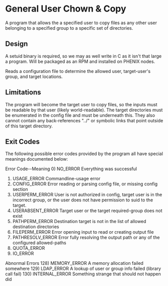 General User Chown & Copy
=========================

A program that allows the a specified user to copy files as any other user
belonging to a specified group to a specific set of directories.

Design
------
A setuid binary is required, so we may as well write in C as it isn't that
large a program. Will be packaged as an RPM and installed on PHENIX nodes.

Reads a configuration file to determine the allowed user, target-user's group,
and target locations.

Limitations
-----------
The program will become the target user to copy files, so the inputs must be
readable by that user (likely world-readable). The target directories must be
enumerated in the config file and must be underneath this. They also cannot
contain any back-references "../" or symbolic links that point outside of
this target directory.

Exit Codes
----------

The following possible error codes provided by the program all have special
meanings documented below:


Error Code--Meaning
0) NO_ERROR
	Everything was successful
1) USAGE_ERROR
	Commandline-usage error
2) CONFIG_ERROR
	Error reading or parsing config file, or missing config section
3) USERPERM_ERROR
	User is not authorized in config, target user is in the incorrect group,
	or the user does not have permission to suid to the target.
4) USERABSENT_ERROR
	Target user or the target required-group does not exist
5) PATHPERM_ERROR
	Destination target is not in the list of allowed destination directories
6) FILEPERM_ERROR
	Error opening input to read or creating output file
7) PATHRESOLV_ERROR
	Error fully resolving the output path or any of the configured
	allowed-paths
8) QUOTA_ERROR
9) IO_ERROR

Abnormal Errors
128) MEMORY_ERROR
	A memory allocation failed somewhere
129) LDAP_ERROR
	A lookup of user or group info failed (library call fail)
130) INTERNAL_ERROR
	Something strange that should not happen did
